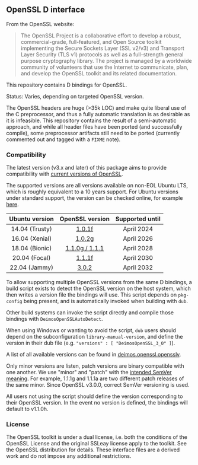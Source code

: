 OpenSSL D interface
-------------------

From the OpenSSL website:

> The OpenSSL Project is a collaborative effort to develop a robust,
> commercial-grade, full-featured, and Open Source toolkit
> implementing the Secure Sockets Layer (SSL v2/v3) and Transport
> Layer Security (TLS v1) protocols as well as a full-strength general
> purpose cryptography library. The project is managed by a worldwide
> community of volunteers that use the Internet to communicate, plan,
> and develop the OpenSSL toolkit and its related documentation.

This repository contains D bindings for OpenSSL.

Status: Varies, depending on targeted OpenSSL version.

The OpenSSL headers are huge (>35k LOC) and make quite liberal use of the C
preprocessor, and thus a fully automatic translation is as desirable as
it is infeasible. This repository contains the result of a semi-automatic
approach, and while all header files have been ported (and successfully
compile), some preprocessor artifacts still need to be ported (currently
commented out and tagged with a `FIXME` note).

### Compatibility

The latest version (v3.x and later) of this package aims to provide compatibility with
[current versions of OpenSSL](https://www.openssl.org/news/changelog.html).

The supported versions are all versions available on non-EOL Ubuntu LTS,
which is roughly equivalent to a 10 years support.
For Ubuntu versions under standard support, the version can be checked online,
for example [here](https://packages.ubuntu.com/jammy/openssl).

|    Ubuntu version    | OpenSSL version | Supported until |
|:--------------------:|:---------------:|:---------------:|
| 14.04 (Trusty)  | [1.0.1f](https://web.archive.org/web/20161208174333/https://packages.ubuntu.com/trusty/openssl) | April 2024 |
| 16.04 (Xenial)  | [1.0.2g](https://web.archive.org/web/20161021100827/http://packages.ubuntu.com/xenial/openssl) | April 2026 |
| 18.04 (Bionic)  | [1.1.0g / 1.1.1](https://web.archive.org/web/20161021100827/http://packages.ubuntu.com/xenial/openssl) | April 2028 |
| 20.04 (Focal)  | [1.1.1f](https://web.archive.org/web/20210417090632/https://packages.ubuntu.com/focal/openssl) | April 2030 |
| 22.04 (Jammy)  | [3.0.2](https://web.archive.org/web/20220606092159/https://packages.ubuntu.com/jammy/openssl) | April 2032 |


To allow supporting multiple OpenSSL versions from the same D bindings,
a build script exists to detect the OpenSSL version on the host system,
which then writes a version file the bindings will use.
This script depends on `pkg-config` being present, and is automatically
invoked when building with `dub`.

Other build systems can invoke the script directly and compile those bindings
with `DeimosOpenSSLAutoDetect`.

When using Windows or wanting to avoid the script,
`dub` users should depend on the subconfiguration `library-manual-version`,
and define the version in their dub file (e.g. `"versions" : [ "DeimosOpenSSL_3_0" ]`).

A list of all available versions can be found in [deimos.openssl.opensslv](source/deimos/openssl/opensslv.d).

Only minor versions are listen, patch versions are binary compatible with one another.
We use "minor" and "patch" with the [intended SemVer meaning](https://semver.org/).
For example, 1.1.1g and 1.1.1a are two different patch releases of the same minor.
Since OpenSSL v3.0.0, correct SemVer versioning is used.

All users not using the script should define the version corresponding to their OpenSSL version.
In the event no version is defined, the bindings will default to v1.1.0h.

### License

The OpenSSL toolkit is under a dual license, i.e. both the conditions
of the OpenSSL License and the original SSLeay license apply to the toolkit.
See the OpenSSL distribution for details. These interface files are a derived
work and do not impose any additional restrictions.

